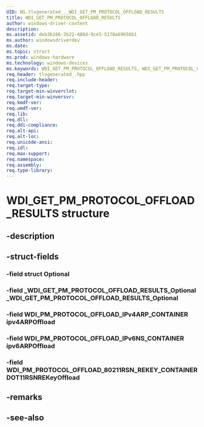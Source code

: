 ```yaml
---
UID: NS.tlvgenerated_._WDI_GET_PM_PROTOCOL_OFFLOAD_RESULTS
title: WDI_GET_PM_PROTOCOL_OFFLOAD_RESULTS
author: windows-driver-content
description: 
ms.assetid: deb3b166-2b22-486d-9ce5-5170a69656b1
ms.author: windowsdriverdev
ms.date: 
ms.topic: struct
ms.prod: windows-hardware
ms.technology: windows-devices
ms.keywords: WDI_GET_PM_PROTOCOL_OFFLOAD_RESULTS, WDI_GET_PM_PROTOCOL_OFFLOAD_RESULTS, *PWDI_GET_PM_PROTOCOL_OFFLOAD_RESULTS
req.header: tlvgenerated_.hpp
req.include-header:
req.target-type:
req.target-min-winverclnt:
req.target-min-winversvr:
req.kmdf-ver:
req.umdf-ver:
req.lib:
req.dll:
req.ddi-compliance:
req.alt-api:
req.alt-loc:
req.unicode-ansi:
req.idl:
req.max-support:
req.namespace:
req.assembly:
req.type-library:
---
```


# WDI_GET_PM_PROTOCOL_OFFLOAD_RESULTS structure

## -description



## -struct-fields

### -field struct Optional			
 	
### -field _WDI_GET_PM_PROTOCOL_OFFLOAD_RESULTS_Optional _WDI_GET_PM_PROTOCOL_OFFLOAD_RESULTS_Optional			
 	
### -field WDI_PM_PROTOCOL_OFFLOAD_IPv4ARP_CONTAINER ipv4ARPOffload			
 	
### -field WDI_PM_PROTOCOL_OFFLOAD_IPv6NS_CONTAINER ipv6ARPOffload			
 	
### -field WDI_PM_PROTOCOL_OFFLOAD_80211RSN_REKEY_CONTAINER DOT11RSNREKeyOffload			
 	
## -remarks

## -see-also